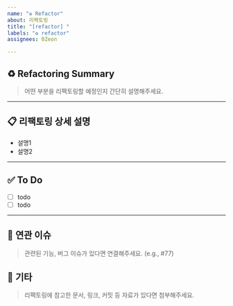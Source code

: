 ```yaml
---
name: "♻️ Refactor"
about: 리팩토링
title: "[refactor] "
labels: "♻️ refactor"
assignees: 0Zeon

---
```


## ♻️ Refactoring Summary
> 어떤 부분을 리팩토링할 예정인지 간단히 설명해주세요.

---

## 📋 리팩토링 상세 설명
- 설명1
- 설명2

---

## ✅ To Do
- [ ] todo
- [ ] todo

---

## 🔄 연관 이슈
> 관련된 기능, 버그 이슈가 있다면 연결해주세요. (e.g., #77)

## 📎 기타
> 리팩토링에 참고한 문서, 링크, 커밋 등 자료가 있다면 첨부해주세요.
